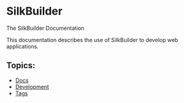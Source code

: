 # SilkBuilder

The SilkBuilder Documentation

This documentation describes the use of SilkBuilder to develop web applications.

## Topics:

* [Docs](docs/)
* [Development](Development/)
* [Tags](Tags/)


